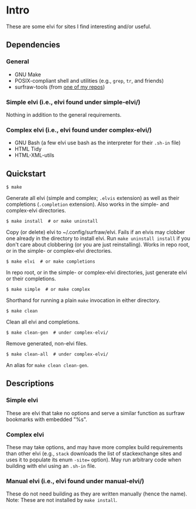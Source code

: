 # Intro

These are some elvi for sites I find interesting and/or useful.

## Dependencies

### General

* GNU Make
* POSIX-compliant shell and utilities (e.g., `grep`, `tr`, and friends)
* surfraw-tools (from [one of my repos](https://github.com/hoboneer/surfraw-elvis-generator))

### Simple elvi (i.e., elvi found under simple-elvi/)

Nothing in addition to the general requirements.

### Complex elvi (i.e., elvi found under complex-elvi/)

* GNU Bash (a few elvi use bash as the interpreter for their `.sh-in` file)
* HTML Tidy
* HTML-XML-utils

## Quickstart

    $ make

Generate all elvi (simple and complex; `.elvis` extension) as well as their
completions (`.completion` extension).  Also works in the simple- and
complex-elvi directories.

    $ make install  # or make uninstall

Copy (or delete) elvi to ~/.config/surfraw/elvi.  Fails if an elvis may
clobber one already in the directory to install elvi.  Run `make uninstall
install` if you don't care about clobbering (or you are just reinstalling).
Works in repo root, or in the simple- or complex-elvi drectories.

    $ make elvi  # or make completions

In repo root, or in the simple- or complex-elvi directories, just generate
elvi or their completions.

    $ make simple  # or make complex

Shorthand for running a plain `make` invocation in either directory.

    $ make clean

Clean all elvi and completions.

    $ make clean-gen  # under complex-elvi/

Remove generated, non-elvi files.

    $ make clean-all  # under complex-elvi/

An alias for `make clean clean-gen`.

## Descriptions

### Simple elvi

These are elvi that take no options and serve a similar function as surfraw
bookmarks with embedded "%s".

### Complex elvi

These may take options, and may have more complex build requirements than
other elvi (e.g., `stack` downloads the list of stackexchange sites and uses
it to populate its enum `-site=` option).  May run arbitrary code when
building with elvi using an `.sh-in` file.

### Manual elvi (i.e., elvi found under manual-elvi/)

These do not need building as they are written manually (hence the name).
Note: These are not installed by `make install`.
